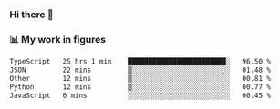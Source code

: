 ### Hi there 👋

### 📊 My work in figures

<!--START_SECTION:waka-->

```txt
TypeScript   25 hrs 1 min    ████████████████████████░   96.50 %
JSON         22 mins         ▒░░░░░░░░░░░░░░░░░░░░░░░░   01.48 %
Other        12 mins         ▒░░░░░░░░░░░░░░░░░░░░░░░░   00.81 %
Python       12 mins         ▒░░░░░░░░░░░░░░░░░░░░░░░░   00.77 %
JavaScript   6 mins          ░░░░░░░░░░░░░░░░░░░░░░░░░   00.45 %
```

<!--END_SECTION:waka-->

